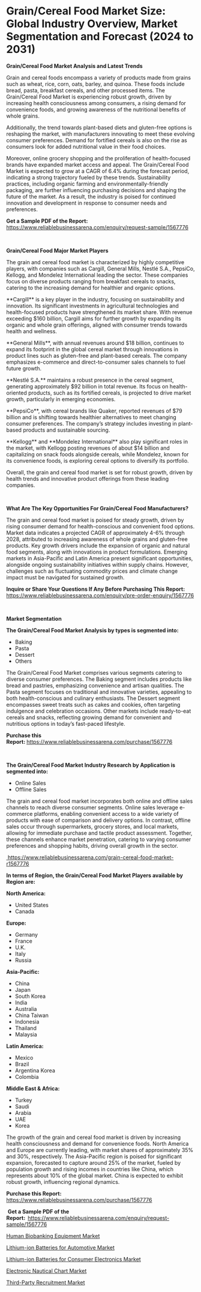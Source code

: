 <p><h1>Grain/Cereal Food Market Size: Global Industry Overview, Market Segmentation and Forecast (2024 to 2031)</h1></p><p><strong>Grain/Cereal Food Market Analysis and Latest Trends</strong></p>
<p><p>Grain and cereal foods encompass a variety of products made from grains such as wheat, rice, corn, oats, barley, and quinoa. These foods include bread, pasta, breakfast cereals, and other processed items. The Grain/Cereal Food Market is experiencing robust growth, driven by increasing health consciousness among consumers, a rising demand for convenience foods, and growing awareness of the nutritional benefits of whole grains. </p><p>Additionally, the trend towards plant-based diets and gluten-free options is reshaping the market, with manufacturers innovating to meet these evolving consumer preferences. Demand for fortified cereals is also on the rise as consumers look for added nutritional value in their food choices. </p><p>Moreover, online grocery shopping and the proliferation of health-focused brands have expanded market access and appeal. The Grain/Cereal Food Market is expected to grow at a CAGR of 6.4% during the forecast period, indicating a strong trajectory fueled by these trends. Sustainability practices, including organic farming and environmentally-friendly packaging, are further influencing purchasing decisions and shaping the future of the market. As a result, the industry is poised for continued innovation and development in response to consumer needs and preferences.</p></p>
<p><strong>Get a Sample PDF of the Report:&nbsp;</strong> <a href="https://www.reliablebusinessarena.com/enquiry/request-sample/1567776">https://www.reliablebusinessarena.com/enquiry/request-sample/1567776</a></p>
<p>&nbsp;</p>
<p><strong>Grain/Cereal Food Major Market Players</strong></p>
<p><p>The grain and cereal food market is characterized by highly competitive players, with companies such as Cargill, General Mills, Nestlé S.A., PepsiCo, Kellogg, and Mondelez International leading the sector. These companies focus on diverse products ranging from breakfast cereals to snacks, catering to the increasing demand for healthier and organic options.</p><p>**Cargill** is a key player in the industry, focusing on sustainability and innovation. Its significant investments in agricultural technologies and health-focused products have strengthened its market share. With revenue exceeding $160 billion, Cargill aims for further growth by expanding its organic and whole grain offerings, aligned with consumer trends towards health and wellness.</p><p>**General Mills**, with annual revenues around $18 billion, continues to expand its footprint in the global cereal market through innovations in product lines such as gluten-free and plant-based cereals. The company emphasizes e-commerce and direct-to-consumer sales channels to fuel future growth.</p><p>**Nestlé S.A.** maintains a robust presence in the cereal segment, generating approximately $92 billion in total revenue. Its focus on health-oriented products, such as its fortified cereals, is projected to drive market growth, particularly in emerging economies.</p><p>**PepsiCo**, with cereal brands like Quaker, reported revenues of $79 billion and is shifting towards healthier alternatives to meet changing consumer preferences. The company’s strategy includes investing in plant-based products and sustainable sourcing.</p><p>**Kellogg** and **Mondelez International** also play significant roles in the market, with Kellogg posting revenues of about $14 billion and capitalizing on snack foods alongside cereals, while Mondelez, known for its convenience foods, is exploring cereal options to diversify its portfolio.</p><p>Overall, the grain and cereal food market is set for robust growth, driven by health trends and innovative product offerings from these leading companies.</p></p>
<p>&nbsp;</p>
<p><strong>What Are The Key Opportunities For Grain/Cereal Food Manufacturers?</strong></p>
<p><p>The grain and cereal food market is poised for steady growth, driven by rising consumer demand for health-conscious and convenient food options. Market data indicates a projected CAGR of approximately 4-6% through 2028, attributed to increasing awareness of whole grains and gluten-free products. Key growth drivers include the expansion of organic and natural food segments, along with innovations in product formulations. Emerging markets in Asia-Pacific and Latin America present significant opportunities, alongside ongoing sustainability initiatives within supply chains. However, challenges such as fluctuating commodity prices and climate change impact must be navigated for sustained growth.</p></p>
<p><strong>Inquire or Share Your Questions If Any Before Purchasing This Report:</strong> <a href="https://www.reliablebusinessarena.com/enquiry/pre-order-enquiry/1567776">https://www.reliablebusinessarena.com/enquiry/pre-order-enquiry/1567776</a></p>
<p>&nbsp;</p>
<p><strong>Market Segmentation</strong></p>
<p><strong>The Grain/Cereal Food Market Analysis by types is segmented into:</strong></p>
<p><ul><li>Baking</li><li>Pasta</li><li>Dessert</li><li>Others</li></ul></p>
<p><p>The Grain/Cereal Food Market comprises various segments catering to diverse consumer preferences. The Baking segment includes products like bread and pastries, emphasizing convenience and artisan qualities. The Pasta segment focuses on traditional and innovative varieties, appealing to both health-conscious and culinary enthusiasts. The Dessert segment encompasses sweet treats such as cakes and cookies, often targeting indulgence and celebration occasions. Other markets include ready-to-eat cereals and snacks, reflecting growing demand for convenient and nutritious options in today’s fast-paced lifestyle.</p></p>
<p><strong>Purchase this Report:&nbsp;</strong><a href="https://www.reliablebusinessarena.com/purchase/1567776">https://www.reliablebusinessarena.com/purchase/1567776</a></p>
<p>&nbsp;</p>
<p><strong>The Grain/Cereal Food Market Industry Research by Application is segmented into:</strong></p>
<p><ul><li>Online Sales</li><li>Offline Sales</li></ul></p>
<p><p>The grain and cereal food market incorporates both online and offline sales channels to reach diverse consumer segments. Online sales leverage e-commerce platforms, enabling convenient access to a wide variety of products with ease of comparison and delivery options. In contrast, offline sales occur through supermarkets, grocery stores, and local markets, allowing for immediate purchase and tactile product assessment. Together, these channels enhance market penetration, catering to varying consumer preferences and shopping habits, driving overall growth in the sector.</p></p>
<p><a href="https://www.reliablebusinessarena.com/grain-cereal-food-market-r1567776">&nbsp;https://www.reliablebusinessarena.com/grain-cereal-food-market-r1567776</a></p>
<p><strong>In terms of Region, the Grain/Cereal Food Market Players available by Region are:</strong></p>
<p>
    <p> <strong> North America: </strong>
        <ul>
            <li>United States</li>
            <li>Canada</li>
        </ul>
        </p> 
    <p> <strong> Europe: </strong>
        <ul>
            <li>Germany</li>
            <li>France</li>
            <li>U.K.</li>
            <li>Italy</li>
            <li>Russia</li>
        </ul>
        </p> 
    <p> <strong> Asia-Pacific: </strong>
        <ul>
            <li>China</li>
            <li>Japan</li>
            <li>South Korea</li>
            <li>India</li>
            <li>Australia</li>
            <li>China Taiwan</li>
            <li>Indonesia</li>
            <li>Thailand</li>
            <li>Malaysia</li>
        </ul>
        </p> 
    <p> <strong> Latin America: </strong>
        <ul>
            <li>Mexico</li>
            <li>Brazil</li>
            <li>Argentina Korea</li>
            <li>Colombia</li>
        </ul>
        </p> 
    <p> <strong> Middle East & Africa: </strong>
        <ul>
            <li>Turkey</li>
            <li>Saudi</li>
            <li>Arabia</li>
            <li>UAE</li>
            <li>Korea</li>
        </ul>
    </p>
    </p>
<p><p>The growth of the grain and cereal food market is driven by increasing health consciousness and demand for convenience foods. North America and Europe are currently leading, with market shares of approximately 35% and 30%, respectively. The Asia-Pacific region is poised for significant expansion, forecasted to capture around 25% of the market, fueled by population growth and rising incomes in countries like China, which represents about 10% of the global market. China is expected to exhibit robust growth, influencing regional dynamics.</p></p>
<p><strong>Purchase this Report: </strong><a href="https://www.reliablebusinessarena.com/purchase/1567776">https://www.reliablebusinessarena.com/purchase/1567776</a></p>
<p>&nbsp;<strong>Get a Sample PDF of the Report:&nbsp;&nbsp;</strong><a href="https://www.reliablebusinessarena.com/enquiry/request-sample/1567776">https://www.reliablebusinessarena.com/enquiry/request-sample/1567776</a></p>
<p><strong></strong></p>
<p><p><a href="https://issuu.com/reportprime-2/docs/human-biobanking-equipment-market-s_5221e5531166ce">Human Biobanking Equipment Market</a></p><p><a href="https://medium.com/@claudekluttzyvh/the-role-of-lithium-ion-batteries-for-automotive-market-applications-passenger-cars-commercial-a7e2b8c84e80?postPublishedType=repub">Lithium-ion Batteries for Automotive Market</a></p><p><a href="https://medium.com/@claudekluttzyvh/strategic-insights-into-global-lithium-ion-batteries-for-consumer-electronics-market-trends-2024-201932941cb9?postPublishedType=repub">Lithium-ion Batteries for Consumer Electronics Market</a></p><p><a href="https://www.linkedin.com/pulse/electronic-nautical-chart-market-trends-regional-insights-tfrpe?trackingId=ypKd%2FVxiQpu4m5xbkR7USA%3D%3D">Electronic Nautical Chart Market</a></p><p><a href="https://issuu.com/reportprime-2/docs/third-party-recruitment-market-size_bf8f0e821b9972">Third-Party Recruitment Market</a></p></p>